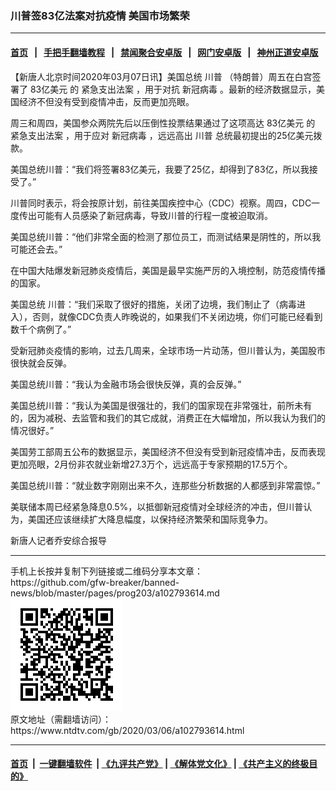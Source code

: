 ### 川普签83亿法案对抗疫情 美国市场繁荣
------------------------

#### [首页](https://github.com/gfw-breaker/banned-news/blob/master/README.md) &nbsp;&nbsp;|&nbsp;&nbsp; [手把手翻墙教程](https://github.com/gfw-breaker/guides/wiki) &nbsp;&nbsp;|&nbsp;&nbsp; [禁闻聚合安卓版](https://github.com/gfw-breaker/bn-android) &nbsp;&nbsp;|&nbsp;&nbsp; [网门安卓版](https://github.com/oGate2/oGate) &nbsp;&nbsp;|&nbsp;&nbsp; [神州正道安卓版](https://github.com/SzzdOgate/update) 



<div><div class="post_content" itemprop="articleBody">
 <p>
  【新唐人北京时间2020年03月07日讯】美国总统
  <ok href="https://www.ntdtv.com/gb/川普.htm">
   川普
  </ok>
  （特朗普）周五在白宫签署了
  <ok href="https://www.ntdtv.com/gb/83亿美元.htm">
   83亿美元
  </ok>
  的
  <ok href="https://www.ntdtv.com/gb/紧急支出法案.htm">
   紧急支出法案
  </ok>
  ，用于对抗
  <ok href="https://www.ntdtv.com/gb/新冠病毒.htm">
   新冠病毒
  </ok>
  。最新的经济数据显示，美国经济不但没有受到疫情冲击，反而更加亮眼。
 </p>
 <p>
  周三和周四，美国参众两院先后以压倒性投票结果通过了这项高达
  <ok href="https://www.ntdtv.com/gb/83亿美元.htm">
   83亿美元
  </ok>
  的
  <ok href="https://www.ntdtv.com/gb/紧急支出法案.htm">
   紧急支出法案
  </ok>
  ，用于应对
  <ok href="https://www.ntdtv.com/gb/新冠病毒.htm">
   新冠病毒
  </ok>
  ，远远高出
  <ok href="https://www.ntdtv.com/gb/川普.htm">
   川普
  </ok>
  总统最初提出的25亿美元拨款。
 </p>
 <p>
  美国总统川普：“我们将签署83亿美元，我要了25亿，却得到了83亿，所以我接受了。”
 </p>
 <p>
  川普同时表示，将会按原计划，前往美国疾控中心（CDC）视察。周四，CDC一度传出可能有人员感染了新冠病毒，导致川普的行程一度被迫取消。
 </p>
 <p>
  美国总统川普：“他们非常全面的检测了那位员工，而测试结果是阴性的，所以我可能还会去。”
 </p>
 <p>
  在中国大陆爆发新冠肺炎疫情后，美国是最早实施严厉的入境控制，防范疫情传播的国家。
 </p>
 <p>
  美国总统 川普：“我们采取了很好的措施，关闭了边境，我们制止了（病毒进入），否则，就像CDC负责人昨晚说的，如果我们不关闭边境，你们可能已经看到数千个病例了。”
 </p>
 <p>
  受新冠肺炎疫情的影响，过去几周来，全球市场一片动荡，但川普认为，美国股市很快就会反弹。
 </p>
 <p>
  美国总统川普：“我认为金融市场会很快反弹，真的会反弹。”
 </p>
 <p>
  美国总统川普：“我认为美国是很强壮的，我们的国家现在非常强壮，前所未有的，因为减税、去监管和我们的其它成就，消费正在大幅增加，所以我认为我们的情况很好。”
 </p>
 <p>
  美国劳工部周五公布的数据显示，美国经济不但没有受到新冠疫情冲击，反而表现更加亮眼，2月份非农就业新增27.3万个，远远高于专家预期的17.5万个。
 </p>
 <p>
  美国总统川普：“就业数字刚刚出来不久，连那些分析数据的人都感到非常震惊。”
 </p>
 <p>
  美联储本周已经紧急降息0.5%，以抵御新冠疫情对全球经济的冲击，但川普认为，美国还应该继续扩大降息幅度，以保持经济繁荣和国际竞争力。
 </p>
 <p>
  新唐人记者乔安综合报导
 </p>
 <div class="single_ad">
 </div>
</div>
</div>
<hr/>
手机上长按并复制下列链接或二维码分享本文章：<br/>
https://github.com/gfw-breaker/banned-news/blob/master/pages/prog203/a102793614.md <br/>
<a href='https://github.com/gfw-breaker/banned-news/blob/master/pages/prog203/a102793614.md'><img src='https://github.com/gfw-breaker/banned-news/blob/master/pages/prog203/a102793614.md.png'/></a> <br/>
原文地址（需翻墙访问）：https://www.ntdtv.com/gb/2020/03/06/a102793614.html


------------------------
#### [首页](https://github.com/gfw-breaker/banned-news/blob/master/README.md) &nbsp;|&nbsp; [一键翻墙软件](https://github.com/gfw-breaker/nogfw/blob/master/README.md) &nbsp;| [《九评共产党》](https://github.com/gfw-breaker/9ping.md/blob/master/README.md#九评之一评共产党是什么) | [《解体党文化》](https://github.com/gfw-breaker/jtdwh.md/blob/master/README.md) | [《共产主义的终极目的》](https://github.com/gfw-breaker/gczydzjmd.md/blob/master/README.md)


<img src='http://gfw-breaker.win/banned-news/pages/prog203/a102793614.md' width='0px' height='0px'/>